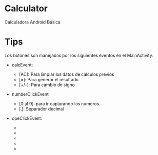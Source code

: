 # Calculator

Calculadora Android Básica

# Tips

Los botones son manejados por los siguientes eventos en el MainActivity:

* calcEvent:
  * [AC]: Para limpiar los datos de calculos previos
  * [=]: Para generar el resultado.
  * [+/-]: Para cambio de signo

* numberClickEvent
  * [0 al 9]: para ir capturando los numeros.
  * [,]: Separador decimal
  
* opeClickEvent:
  * [+]: Suma
  * [-]: Resta
  * [X]: Multiplicación
  * [/]: División
  * [%]: Módulo
